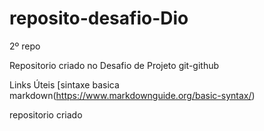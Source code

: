 # reposito-desafio-Dio
2º repo

Repositorio criado no Desafio de Projeto git-github

Links Úteis
[sintaxe basica markdown(https://www.markdownguide.org/basic-syntax/)

repositorio criado
